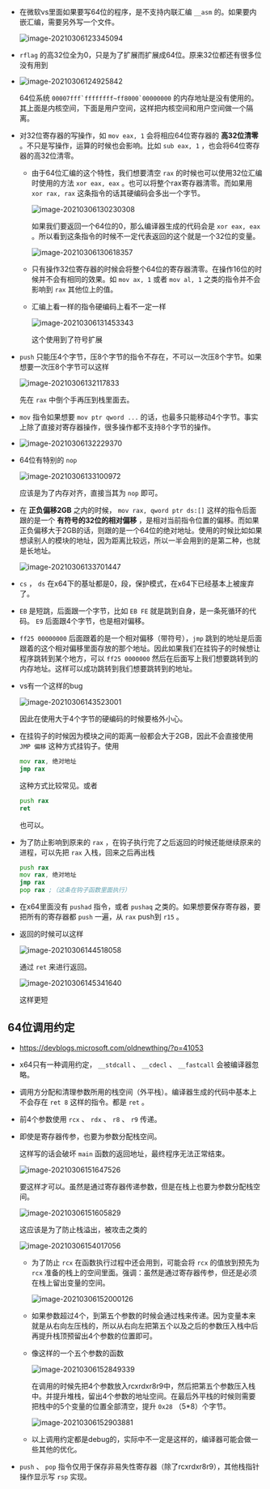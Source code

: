 + 在微软vs里面如果要写64位的程序，是不支持内联汇编 `__asm` 的。如果要内嵌汇编，需要另外写一个文件。

  ![image-20210306123345094](https://cdn.jsdelivr.net/gh/smallzhong/picgo-pic-bed/image-20210306123345094.png)

+ `rflag` 的高32位全为0，只是为了扩展而扩展成64位。原来32位都还有很多位没有用到

+ ![image-20210306124925842](https://cdn.jsdelivr.net/gh/smallzhong/picgo-pic-bed/image-20210306124925842.png)

  64位系统 ```00007fff`ffffffff~ff8000`00000000``` 的内存地址是没有使用的。其上面是内核空间，下面是用户空间，这样把内核空间和用户空间做一个隔离。

+ 对32位寄存器的写操作，如 `mov eax, 1` 会将相应64位寄存器的 **高32位清零** 。不只是写操作，运算的时候也会影响。比如 `sub eax, 1`  ，也会将64位寄存器的高32位清零。

  + 由于64位汇编的这个特性，我们想要清空 `rax` 的时候也可以使用32位汇编时使用的方法 `xor eax, eax` 。也可以将整个rax寄存器清零。而如果用 `xor rax, rax` 这条指令的话其硬编码会多出一个字节。

    ![image-20210306130230308](https://cdn.jsdelivr.net/gh/smallzhong/picgo-pic-bed/image-20210306130230308.png)

    如果我们要返回一个64位的0，那么编译器生成的代码会是 `xor eax, eax` 。所以看到这条指令的时候不一定代表返回的这个就是一个32位的变量。

    ![image-20210306130618357](https://cdn.jsdelivr.net/gh/smallzhong/picgo-pic-bed/image-20210306130618357.png)

  + 只有操作32位寄存器的时候会将整个64位的寄存器清零。在操作16位的时候并不会有相同的效果。如 `mov ax, 1` 或者 `mov al, 1` 之类的指令并不会影响到 `rax` 其他位上的值。

  + 汇编上看一样的指令硬编码上看不一定一样

    ![image-20210306131453343](https://cdn.jsdelivr.net/gh/smallzhong/picgo-pic-bed/image-20210306131453343.png)

    这个使用到了符号扩展

+ `push` 只能压4个字节，压8个字节的指令不存在，不可以一次压8个字节。如果想要一次压8个字节可以这样

  ![image-20210306132117833](https://cdn.jsdelivr.net/gh/smallzhong/picgo-pic-bed/image-20210306132117833.png)

  先在 `rax` 中倒个手再压到栈里面去。

+ `mov` 指令如果想要 `mov ptr qword ...` 的话，也最多只能移动4个字节。事实上除了直接对寄存器操作，很多操作都不支持8个字节的操作。

+ ![image-20210306132229370](https://cdn.jsdelivr.net/gh/smallzhong/picgo-pic-bed/image-20210306132229370.png)

+ 64位有特别的 `nop`

  ![image-20210306133100972](https://cdn.jsdelivr.net/gh/smallzhong/picgo-pic-bed/image-20210306133100972.png)

  应该是为了内存对齐，直接当其为 `nop` 即可。

+ 在 **正负偏移2GB** 之内的时候， `mov rax, qword ptr ds:[]` 这样的指令后面跟的是一个 **有符号的32位的相对偏移** ，是相对当前指令位置的偏移。而如果正负偏移大于2GB的话，则跟的是一个64位的绝对地址。使用的时候比如如果想读别人的模块的地址，因为距离比较远，所以一半会用到的是第二种，也就是长地址。

  ![image-20210306133701447](https://cdn.jsdelivr.net/gh/smallzhong/picgo-pic-bed/image-20210306133701447.png)

+ `cs` ， `ds` 在x64下的基址都是0，段，保护模式，在x64下已经基本上被废弃了。

+ `EB` 是短跳，后面跟一个字节，比如 `EB FE` 就是跳到自身，是一条死循环的代码。 `E9` 后面跟4个字节，也是相对偏移。

+ `ff25 00000000` 后面跟着的是一个相对偏移（带符号），`jmp` 跳到的地址是后面跟着的这个相对偏移里面存放的那个地址。因此如果我们在挂钩子的时候想让程序跳转到某个地方，可以 `ff25 0000000` 然后在后面写上我们想要跳转到的内存地址。这样可以成功跳转到我们想要跳转到的地址。

+ vs有一个这样的bug

  ![image-20210306143523001](https://cdn.jsdelivr.net/gh/smallzhong/picgo-pic-bed/image-20210306143523001.png)

  因此在使用大于4个字节的硬编码的时候要格外小心。

+ 在挂钩子的时候因为模块之间的距离一般都会大于2GB，因此不会直接使用 `JMP 偏移` 这种方式挂钩子。使用

  ```asm
  mov rax, 绝对地址
  jmp rax
  ```

  这种方式比较常见。或者

  ```asm
  push rax
  ret
  ```

  也可以。

+ 为了防止影响到原来的 `rax` ，在钩子执行完了之后返回的时候还能继续原来的进程，可以先把 `rax` 入栈，回来之后再出栈

  ```asm
  push rax
  mov rax, 绝对地址
  jmp rax
  pop rax ;（这条在钩子函数里面执行）
  ```

+ 在x64里面没有 `pushad` 指令，或者 `pushaq` 之类的。如果想要保存寄存器，要把所有的寄存器都 `push` 一遍，从 `rax` push到 `r15` 。

+ 返回的时候可以这样

  ![image-20210306144518058](https://cdn.jsdelivr.net/gh/smallzhong/picgo-pic-bed/image-20210306144518058.png)

  通过 `ret` 来进行返回。

  ![image-20210306145341640](https://cdn.jsdelivr.net/gh/smallzhong/picgo-pic-bed/image-20210306145341640.png)

  这样更短



## 64位调用约定

+ https://devblogs.microsoft.com/oldnewthing/?p=41053
+ x64只有一种调用约定， `__stdcall` 、 `__cdecl` 、 `__fastcall` 会被编译器忽略。
+ 调用方分配和清理参数所用的栈空间（外平栈）。编译器生成的代码中基本上不会存在 `ret 8` 这样的指令。都是 `ret` 。
+ 前4个参数使用 `rcx` 、 `rdx` 、 `r8` 、 `r9` 传递。

+ 即使是寄存器传参，也要为参数分配栈空间。

  这样写的话会破坏 `main` 函数的返回地址，最终程序无法正常结束。

  ![image-20210306151647526](https://cdn.jsdelivr.net/gh/smallzhong/picgo-pic-bed/image-20210306151647526.png)

  要这样才可以。虽然是通过寄存器传递参数，但是在栈上也要为参数分配栈空间。

  ![image-20210306151605829](https://cdn.jsdelivr.net/gh/smallzhong/picgo-pic-bed/image-20210306151605829.png)

  这应该是为了防止栈溢出，被攻击之类的

  ![image-20210306154017056](https://cdn.jsdelivr.net/gh/smallzhong/picgo-pic-bed/image-20210306154017056.png)
  + 为了防止 `rcx` 在函数执行过程中还会用到，可能会将 `rcx` 的值放到预先为 `rcx` 准备的栈上的空间里面。强调：虽然是通过寄存器传参，但还是必须在栈上留出变量的空间。

    ![image-20210306152000126](https://cdn.jsdelivr.net/gh/smallzhong/picgo-pic-bed/image-20210306152000126.png)

  + 如果参数超过4个，到第五个参数的时候会通过栈来传递。因为变量本来就是从右向左压栈的，所以从右向左把第五个以及之后的参数压入栈中后再提升栈顶预留出4个参数的位置即可。

  + 像这样的一个五个参数的函数

    ![image-20210306152849339](https://cdn.jsdelivr.net/gh/smallzhong/picgo-pic-bed/image-20210306152849339.png)

    在调用的时候先把4个参数放入rcxrdxr8r9中，然后把第五个参数压入栈中。并提升堆栈，留出4个参数的地址空间。在最后外平栈的时候则需要把栈中的5个变量的位置全部清空，提升 `0x28` （5*8）个字节。

    ![image-20210306152903881](https://cdn.jsdelivr.net/gh/smallzhong/picgo-pic-bed/image-20210306152903881.png)

  + 以上调用约定都是debug的，实际中不一定是这样的，编译器可能会做一些其他的优化。

+ `push` 、 `pop` 指令仅用于保存非易失性寄存器（除了rcxrdxr8r9），其他栈指针操作显示写 `rsp` 实现。